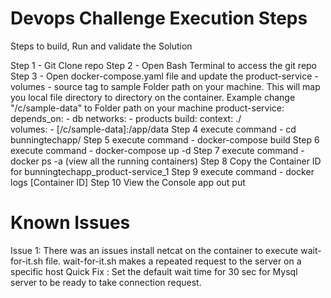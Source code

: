 # Devops Challenge Execution Steps
Steps to build, Run and validate the Solution

Step 1 - Git Clone repo
Step 2 - Open Bash Terminal to access the git repo
Step 3 - Open docker-compose.yaml file and update the product-service - volumes - source tag to sample Folder path on your machine. 
		 This will map you local file directory to directory on the container.
		 Example change "/c/sample-data" to Folder path on your machine
		 product-service:    
			depends_on:
			  - db
			networks:
			  - products
			build:
			  context: ./  
			volumes: 
			  - [/c/sample-data]:/app/data 
Step 4 execute command - cd bunningtechapp/
Step 5 execute command - docker-compose build
Step 6 execute command - docker-compose up -d
Step 7 execute command - docker ps -a (view all the running containers)
Step 8 Copy the Container ID for bunningtechapp_product-service_1
Step 9 execute command - docker logs [Container ID] 
Step 10 View the Console app out put

        

# Known Issues
Issue 1: There was an issues install netcat on the container to execute wait-for-it.sh file. wait-for-it.sh makes a repeated request to the server on a specific host
Quick Fix : Set the default wait time for 30 sec for Mysql server to be ready to take connection request.

